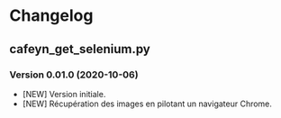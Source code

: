 # Changelog

## cafeyn_get_selenium.py

### Version 0.01.0 (2020-10-06)
- [NEW] Version initiale.
- [NEW] Récupération des images en pilotant un navigateur Chrome.
